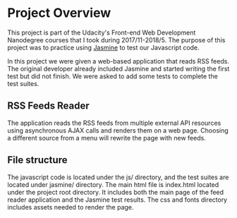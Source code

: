 # Project Overview

This project is part of the Udacity's Front-end Web Development Nanodegree courses that I took during 2017/11-2018/5. The purpose of this project was to practice using [Jasmine](http://jasmine.github.io/) to test our Javascript code.

In this project we were given a web-based application that reads RSS feeds. The original developer already included Jasmine and started writing the first test but did not finish. We were asked to add some tests to complete the test suites.

## RSS Feeds Reader
The application reads the RSS feeds from multiple external API resources using asynchronous AJAX calls and renders them on a web page. Choosing a different source from a menu will rewrite the page with new feeds.


## File structure

The javascript code is located under the js/ directory, and the test suites are located under jasmine/ directory. The main html file is index.html located under the project root directory. It includes both the main page of the feed reader application and the Jasmine test results. The css and fonts directory includes assets needed to render the page.

